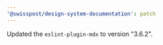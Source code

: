 ```yaml
---
'@swisspost/design-system-documentation': patch
---
```


Updated the `eslint-plugin-mdx` to version "3.6.2".
